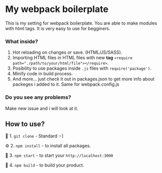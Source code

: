 # My webpack boilerplate

This is my setting for webpack boilerplate.
You are able to make modules with html tags.
It is very easy to use for begginers.

### What inside?
1. Hot reloading on changes or save. (HTML/JS/SASS).
2. Importing HTML files in HTML files with new **tag** `<require path="./path/to/your/html/file"></require>`.
3. Posibility to use packages inside `.js` files with `require('package')`.
4. Minify code in build process.
5. And more... just check it out in packages.json to get more info about packeges i added to it. Same for webpack.config.js

### Do you see any problems?
Make new issue and i will look at it.

## How to use?
💾 1. `git clone` - Standard :-)

⚙️ 2. `npm install` - to install all packages.

🧰 3. `npm start` - to start your `http://localhost:3000`

💚 4. `npm build` - to build your product.
